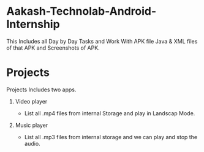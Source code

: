 # Aakash-Technolab-Android-Internship
This Includes all Day by Day Tasks and Work With APK file Java & XML files of that APK and Screenshots of APK.

# Projects
Projects Includes two apps.
1. Video player
   - List all .mp4 files from internal Storage and play in Landscap Mode.

2. Music player
   - List all .mp3 files from internal storage and we can play and stop the audio.
